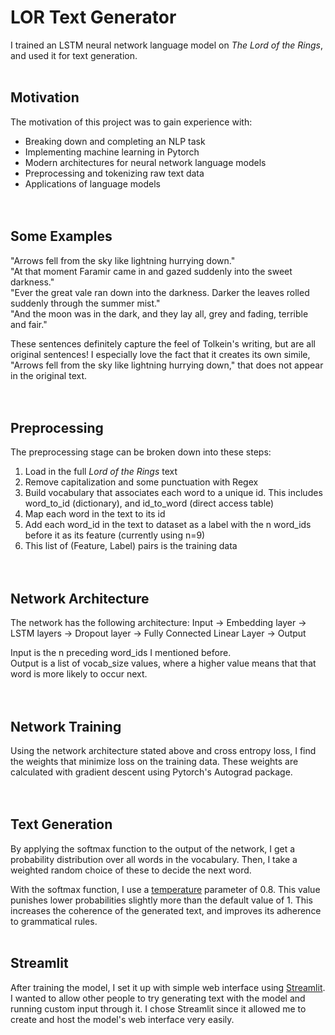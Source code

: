 # LOR Text Generator


I trained an LSTM neural network language model on *The Lord of the Rings*, and used it for text generation.
&nbsp;  
&nbsp;  


## Motivation
The motivation of this project was to gain experience with:
- Breaking down and completing an NLP task
- Implementing machine learning in Pytorch
- Modern architectures for neural network language models
- Preprocessing and tokenizing raw text data
- Applications of language models  
&nbsp;  
&nbsp;  


## Some Examples
"Arrows fell from the sky like lightning hurrying down."  
"At that moment Faramir came in and gazed suddenly into the sweet darkness."  
"Ever the great vale ran down into the darkness. Darker the leaves rolled suddenly through the summer mist."  
"And the moon was in the dark, and they lay all, grey and fading, terrible and fair."  

These sentences definitely capture the feel of Tolkein's writing, but are all original sentences! I especially love the fact that it creates its own simile, "Arrows fell from the sky like lightning hurrying down," that does not appear in the original text.  
&nbsp;  
&nbsp;  


## Preprocessing
The preprocessing stage can be broken down into these steps:
1. Load in the full *Lord of the Rings* text
2. Remove capitalization and some punctuation with Regex
3. Build vocabulary that associates each word to a unique id. This includes word_to_id (dictionary), and id_to_word (direct access table)
4. Map each word in the text to its id
5. Add each word_id in the text to dataset as a label with the n word_ids before it as its feature (currently using n=9)
6. This list of (Feature, Label) pairs is the training data  
&nbsp;  
&nbsp;  


## Network Architecture
The network has the following architecture:
Input -> Embedding layer -> LSTM layers -> Dropout layer -> Fully Connected Linear Layer -> Output

Input is the n preceding word_ids I mentioned before.  
Output is a list of vocab_size values, where a higher value means that that word is more likely to occur next.  
&nbsp;  
&nbsp;  


## Network Training
Using the network architecture stated above and cross entropy loss, I find the weights that minimize loss on the training data. These weights are calculated with gradient descent using Pytorch's Autograd package.  
&nbsp;  
&nbsp;  


## Text Generation
By applying the softmax function to the output of the network, I get a probability distribution over all words in the vocabulary. Then, I take a weighted random choice of these to decide the next word.

With the softmax function, I use a [temperature](https://medium.com/@majid.ghafouri/why-should-we-use-temperature-in-softmax-3709f4e0161#:~:text=Temperature%20is%20a%20hyper%2Dparameter,the%20logits%20before%20applying%20softmax.&text=Temperature%20therefore%20increases%20the%20sensitivity%20to%20low%20probability%20candidates) parameter of 0.8. This value punishes lower probabilities slightly more than the default value of 1. This increases the coherence of the generated text, and improves its adherence to grammatical rules.
&nbsp;  
&nbsp;  

## Streamlit
After training the model, I set it up with simple web interface using [Streamlit](https://www.streamlit.io/). I wanted to allow other people to try generating text with the model and running custom input through it. I chose Streamlit since it allowed me to create and host the model's web interface very easily.
